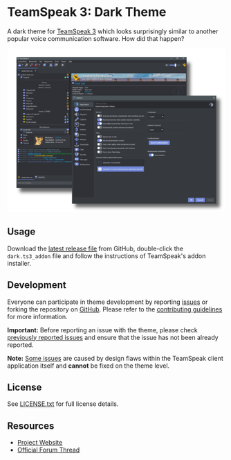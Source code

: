 TeamSpeak 3: Dark Theme
=======================

A dark theme for [TeamSpeak 3][1] which looks surprisingly similar to another popular voice
communication software. How did that happen?

![Dark Theme Preview][2]

Usage
-----

Download the [latest release file][3] from GitHub, double-click the `dark.ts3_addon` file and follow
the instructions of TeamSpeak's addon installer.

Development
-----------

Everyone can participate in theme development by reporting [issues][4] or forking the repository on
[GitHub][5]. Please refer to the [contributing guidelines][6] for more information.

**Important:** Before reporting an issue with the theme, please check [previously reported issues][4]
and ensure that the issue has not been already reported.

**Note:** [Some issues][7] are caused by design flaws within the TeamSpeak client application itself
and **cannot** be fixed on the theme level.

License
-------

See [LICENSE.txt][8] for full license details.

Resources
---------

* [Project Website][9]
* [Official Forum Thread][10]

[1]: https://teamspeak.com
[2]: docs/screenshot_style.png "Dark Theme Preview"
[3]: https://github.com/randomhost/teamspeak-dark/releases/latest
[4]: https://github.com/randomhost/teamspeak-dark/issues
[5]: https://github.com/randomhost/teamspeak-dark/
[6]: CONTRIBUTING.md
[7]: https://github.com/randomhost/teamspeak-dark/issues?q=is%3Aissue+is%3Aopen+label%3Aupstream
[8]: LICENSE.txt
[9]: http://github.random-host.com/teamspeak-dark/
[10]: https://forum.teamspeak.com/threads/134169-Release-Dark-A-dark-theme-for-TeamSpeak-3
